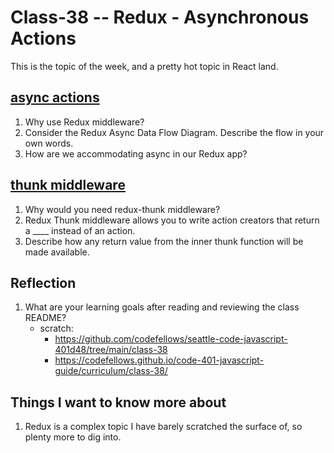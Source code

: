 # Class-38 -- Redux - Asynchronous Actions

This is the topic of the week, and a pretty hot topic in React land.

## [async actions](https://redux.js.org/tutorials/fundamentals/part-6-async-logic)

1. Why use Redux middleware?
2. Consider the Redux Async Data Flow Diagram. Describe the flow in your own words.
3. How are we accommodating async in our Redux app?

## [thunk middleware](https://github.com/reduxjs/redux-thunk)

1. Why would you need redux-thunk middleware?
2. Redux Thunk middleware allows you to write action creators that return a ____ instead of an action.
3. Describe how any return value from the inner thunk function will be made available.

## Reflection

1. What are your learning goals after reading and reviewing the class README?
    * scratch: 
      * <https://github.com/codefellows/seattle-code-javascript-401d48/tree/main/class-38>
      * <https://codefellows.github.io/code-401-javascript-guide/curriculum/class-38/>


## Things I want to know more about

1. Redux is a complex topic I have barely scratched the surface of, so plenty more to dig into.
